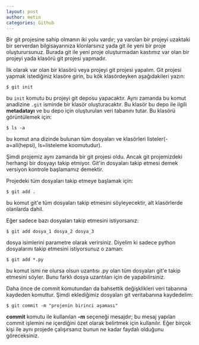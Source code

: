 ```yaml
---
layout: post
author: metin
categories: Github
---
```


Bir git projesine sahip olmanın iki yolu vardır; ya varolan bir projeyi uzaktaki bir serverdan bilgisayarınıza klonlarsınız yada git ile yeni bir proje oluşturursunuz. Burada git ile yeni proje oluşturmadan kastımız var olan bir projeyi yada klasörü git projesi yapmadır.

İlk olarak var olan bir klasörü veya projeyi git projesi yapalım. Git projesi yapmak istediğiniz klasöre girin, bu kök klasördeyken aşağıdakileri yazın:

	$ git init

bu `init` komutu bu projeyi git deposu yapacaktır. Aynı zamanda bu komut anadizine `.git` isminde bir klasör oluşturacaktır. Bu klasör bu depo ile ilgili __metadatayı__ ve bu depo için oluşturulan veri tabanını tutar. Bu klasörü görüntülemek için:

	$ ls -a

bu komut ana dizinde bulunan tüm dosyaları ve klasörleri listeler(-a=all(hepsi), ls=listeleme koomutudur).

Şimdi projemiz aynı zamanda bir git projesi oldu. Ancak git projemizdeki herhangi bir dosyayı takip etmiyor. Git'in dosyaları takip etmesi demek versiyon kontrole başlamamız demektir.

Projedeki tüm dosyaları takip etmeye başlamak için:

	$ git add .

bu komut git'e tüm dosyaları takip etmesini söyleyecektir, alt klasörlerde olanlarda dahil.

Eğer sadece bazı dosyaları takip etmesini istiyorsanız:

	$ git add dosya_1 dosya_2 dosya_3

dosya isimlerini parametre olarak verirsiniz. Diyelim ki sadece python dosyalarını takip etmesini istiyorsunuz o zaman:

	$ git add *.py

bu komut ismi ne olursa olsun uzantısı .py olan tüm dosyaları git'e takip etmesini söyler. Bunu farklı dosya uzantıları için de yapabilirsiniz.

Daha önce de commit komutundan da bahsettik değişklikleri veri tabanına kaydeden komuttur. Şimdi eklediğimiz dosyaları git veritabanına kaydedelim:

	$ git commit -m "projenin birinci aşaması"

__commit__ komutu ile kullanılan __-m__ seçeneği mesajdır; bu mesaj yapılan commit işlemini ne içerdiğini özet olarak belirtmek için kullanılır. Eğer birçok kişi ile aynı projede çalışırsanız bunun ne kadar faydalı olduğunu göreceksiniz. 